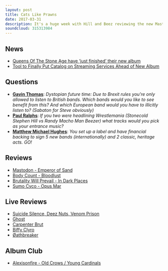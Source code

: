 ```yaml
---
layout: post
title: Cats Like Prawns
date: 2017-03-31
description: It's a huge week with Hill and Beez reviewing the new Mastodon album, Ghost and Suicide Silence line in the UK, Biffy Clyro and Oathbreaker live in the US, more album reviews from Ice T's Body Count, Brutality Will Prevail and Sumo Cyco, our wrestling theme tunes and an Album Club on Alexisonfire's Old Crows/Young Cardinals. Oh and it turns out that cats quite like prawns.
soundcloud: 315313984
---
```


## News

- [Queens Of The Stone Age have ‘just finished’ their new album](http://www.nme.com/news/music/queens-stone-age-just-finished-new-album-2029175)
- [Tool to Finally Put Catalog on Streaming Services Ahead of New Album](http://www.spin.com/2017/03/tool-streaming-new-album-spotify-apple-music/)


## Questions

- **[Gavin Thomas](https://www.facebook.com/thatsnotmetalpodcast/posts/2077483182478215?comment_id=2077484485811418&comment_tracking=%7B%22tn%22%3A%22R9%22%7D)**: *Dystopian future time: Due to Brexit rules you're only allowed to listen to British bands. Which bands would you like to see benefit from this? And which European band would you have to illicitly listen to? (Sabaton for Steve obviously)*
- **[Paul Ralphs](https://www.facebook.com/thatsnotmetalpodcast/posts/2077483182478215?comment_id=2077503519142848&comment_tracking=%7B%22tn%22%3A%22R9%22%7D)**: *If you two were headlining Wrestlemania (Stonecold Stephen Hill vs Randy Macho Man Beezer) what tracks would you pick as your entrance music?*
- **[Matthew Michael Hughes](https://www.facebook.com/thatsnotmetalpodcast/posts/2077483182478215?comment_id=2077641162462417&comment_tracking=%7B%22tn%22%3A%22R9%22%7D)**: *You set up a label and have financial backing to sign 5 new bands (internationally) and 2 classic, heritage acts. GO!*


## Reviews

- [Mastodon - Emperor of Sand](https://itunes.apple.com/gb/album/emperor-of-sand/id1195230194)
- [Body Count - Bloodlust](https://itunes.apple.com/gb/album/bloodlust/id1201912007)
- [Brutality Will Prevail - In Dark Places](https://itunes.apple.com/gb/album/in-dark-places/id1213419538)
- [Sumo Cyco - Opus Mar](https://itunes.apple.com/gb/album/opus-mar/id1207851629)


## Live Reviews

- [Suicide Silence, Deez Nuts, Venom Prison](https://www.songkick.com/concerts/28501519-suicide-silence-at-koko)
- [Ghost](https://www.songkick.com/concerts/28956959-ghost-at-o2-forum-kentish-town)
- [Carpenter Brut](https://www.songkick.com/concerts/28848619-carpenter-brut-at-union)
- [Biffy Clyro](https://www.songkick.com/concerts/28920419-biffy-clyro-at-belasco-theater)
- [Øathbreaker](https://www.songkick.com/concerts/29022309-oathbreaker-at-roxy-theatre)


## Album Club

- [Alexisonfire - Old Crows / Young Cardinals](https://itunes.apple.com/gb/album/old-crows-young-cardinals/id707751924)
